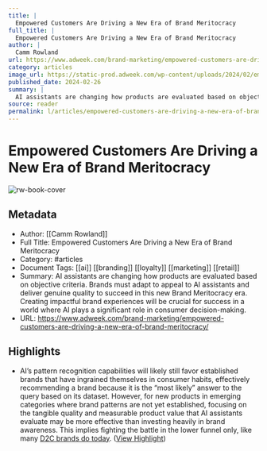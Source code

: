 ```yaml
---
title: |
  Empowered Customers Are Driving a New Era of Brand Meritocracy
full_title: |
  Empowered Customers Are Driving a New Era of Brand Meritocracy
author: |
  Camm Rowland
url: https://www.adweek.com/brand-marketing/empowered-customers-are-driving-a-new-era-of-brand-meritocracy/
category: articles
image_url: https://static-prod.adweek.com/wp-content/uploads/2024/02/empowered-customers-brand-meritocracy-2024-600x315.jpg
published_date: 2024-02-26
summary: |
  AI assistants are changing how products are evaluated based on objective criteria. Brands must adapt to appeal to AI assistants and deliver genuine quality to succeed in this new Brand Meritocracy era. Creating impactful brand experiences will be crucial for success in a world where AI plays a significant role in consumer decision-making.
source: reader
permalink: l/articles/empowered-customers-are-driving-a-new-era-of-brand-meritocracy
---
```

# Empowered Customers Are Driving a New Era of Brand Meritocracy

![rw-book-cover](https://static-prod.adweek.com/wp-content/uploads/2024/02/empowered-customers-brand-meritocracy-2024-600x315.jpg)

## Metadata
- Author: [[Camm Rowland]]
- Full Title: Empowered Customers Are Driving a New Era of Brand Meritocracy
- Category: #articles
- Document Tags: [[ai]] [[branding]] [[loyalty]] [[marketing]] [[retail]] 
- Summary: AI assistants are changing how products are evaluated based on objective criteria. Brands must adapt to appeal to AI assistants and deliver genuine quality to succeed in this new Brand Meritocracy era. Creating impactful brand experiences will be crucial for success in a world where AI plays a significant role in consumer decision-making.
- URL: https://www.adweek.com/brand-marketing/empowered-customers-are-driving-a-new-era-of-brand-meritocracy/

## Highlights
- AI’s pattern recognition capabilities will likely still favor established brands that have ingrained themselves in consumer habits, effectively recommending a brand because it is the “most likely” answer to the query based on its dataset. However, for new products in emerging categories where brand patterns are not yet established, focusing on the tangible quality and measurable product value that AI assistants evaluate may be more effective than investing heavily in brand awareness. This implies fighting the battle in the lower funnel only, like many [D2C brands do today](https://www.adweek.com/social-marketing/d2c-brand-algorithm-social-tactics/). ([View Highlight](https://read.readwise.io/read/01j0ax0sqe096f8rnb1227zr9p))


